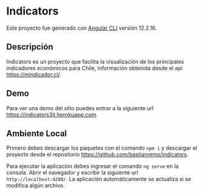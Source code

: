 # Indicators

Este proyecto fue generado con [Angular CLI](https://github.com/angular/angular-cli) versión 12.2.16.

## Descripción

Indicators es un proyecto que facilita la visualización de los principales indicadores económicos para Chile, información obtenida desde el api https://mindicador.cl/.

## Demo

Para ver una demo del sitio puedes entrar a la siguiente url https://indicators3it.herokuapp.com.

## Ambiente Local

Primero debes descargar los paquetes con el comando `npm i` y descargar el proyecto desde el repositorio https://github.com/bastianremo/indicators.

Para ejecutar la aplicación debes ingresar el comando `ng serve` en la consola. Abrir el navegador y escribir la siguiente url `http://localhost:4200/`. La aplicación automáticamente se actualiza si se modifica algún archivo.


